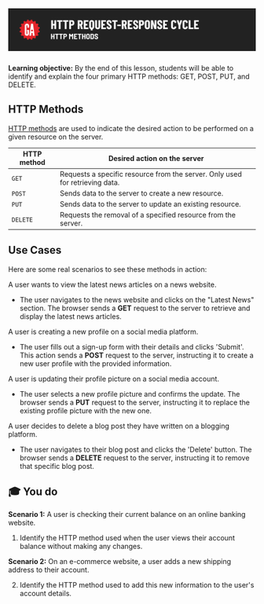 # ![HTTP Request-Response Cycle - HTTP Methods](./assets/hero.png)

**Learning objective:** By the end of this lesson, students will be able to identify and explain the four primary HTTP methods: GET, POST, PUT, and DELETE.

## HTTP Methods

[HTTP methods](https://developer.mozilla.org/en-US/docs/Web/HTTP/Methods) are used to indicate the desired action to be performed on a given resource on the server.

| HTTP method | Desired action on the server |
| ----------- | ---------------------------- |
| `GET`    | Requests a specific resource from the server. Only used for retrieving data. |
| `POST`   | Sends data to the server to create a new resource.                           |
| `PUT`    | Sends data to the server to update an existing resource.                     |
| `DELETE` | Requests the removal of a specified resource from the server.                |

## Use Cases

Here are some real scenarios to see these methods in action:

A user wants to view the latest news articles on a news website.

- The user navigates to the news website and clicks on the "Latest News" section. The browser sends a **GET** request to the server to retrieve and display the latest news articles.

A user is creating a new profile on a social media platform.

- The user fills out a sign-up form with their details and clicks 'Submit'. This action sends a **POST** request to the server, instructing it to create a new user profile with the provided information.

A user is updating their profile picture on a social media account.

- The user selects a new profile picture and confirms the update. The browser sends a **PUT** request to the server, instructing it to replace the existing profile picture with the new one.

A user decides to delete a blog post they have written on a blogging platform.

- The user navigates to their blog post and clicks the 'Delete' button. The browser sends a **DELETE** request to the server, instructing it to remove that specific blog post.

## 🎓 You do

**Scenario 1:** A user is checking their current balance on an online banking website.

1. Identify the HTTP method used when the user views their account balance without making any changes.

**Scenario 2:** On an e-commerce website, a user adds a new shipping address to their account.

2. Identify the HTTP method used to add this new information to the user's account details.
